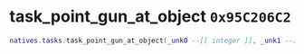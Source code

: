 # task_point_gun_at_object `0x95C206C2`

```lua
natives.tasks.task_point_gun_at_object(_unk0 --[[ integer ]], _unk1 --[[ integer ]], _unk2 --[[ integer ]], _unk3 --[[ integer ]])
```